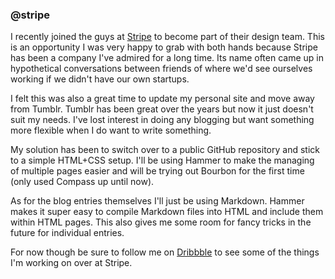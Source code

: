 ### @stripe

I recently joined the guys at [Stripe](http://stripe.com) to become part of their design team. This is an opportunity I was very happy to grab with both hands because Stripe has been a company I've admired for a long time. Its name often came up in hypothetical conversations between friends of where we'd see ourselves working if we didn't have our own startups.

I felt this was also a great time to update my personal site and move away from Tumblr. Tumblr has been great over the years but now it just doesn't suit my needs. I've lost interest in doing any blogging but want something more flexible when I do want to write something.

My solution has been to switch over to a public GitHub repository and stick to a simple HTML+CSS setup. I'll be using Hammer to make the managing of multiple pages easier and will be trying out Bourbon for the first time (only used Compass up until now).

As for the blog entries themselves I'll just be using Markdown. Hammer makes it super easy to compile Markdown files into HTML and include them within HTML pages. This also gives me some room for fancy tricks in the future for individual entries.

For now though be sure to follow me on [Dribbble](http://dribbble.com/awfy) to see some of the things I'm working on over at Stripe.
